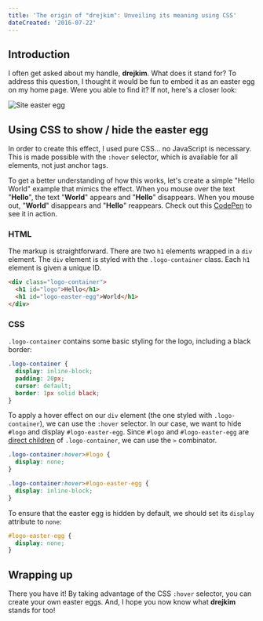 ```yaml
---
title: 'The origin of "drejkim": Unveiling its meaning using CSS'
dateCreated: '2016-07-22'
---
```


## Introduction

I often get asked about my handle, **drejkim**. What does it stand for? To address this question, I thought it would be fun to embed it as an easter egg on my home page. Were you able to find it? If not, here's a closer look:

![Site easter egg](/images/drejkim-easter-egg.gif)

## Using CSS to show / hide the easter egg

In order to create this effect, I used pure CSS... no JavaScript is necessary. This is made possible with the `:hover` selector, which is available for all elements, not just anchor tags.

To get a better understanding of how this works, let's create a simple "Hello World" example that mimics the effect. When you mouse over the text "**Hello**", the text "**World**" appears and "**Hello**" disappears. When you mouse out, "**World**" disappears and "**Hello**" reappears. Check out this [CodePen](https://codepen.io/estherjk/pen/oLdgkp) to see it in action.

### HTML

The markup is straightforward. There are two `h1` elements wrapped in a `div` element. The `div` element is styled with the `.logo-container` class. Each `h1` element is given a unique ID.

```html
<div class="logo-container">
  <h1 id="logo">Hello</h1>
  <h1 id="logo-easter-egg">World</h1>
</div>
```

### CSS

`.logo-container` contains some basic styling for the logo, including a black border:

```css
.logo-container {
  display: inline-block;
  padding: 20px;
  cursor: default;
  border: 1px solid black;
}
```

To apply a hover effect on our `div` element (the one styled with `.logo-container`), we can use the `:hover` selector. In our case, we want to hide `#logo` and display `#logo-easter-egg`. Since `#logo` and `#logo-easter-egg` are [direct children](https://developer.mozilla.org/en-US/docs/Web/CSS/Child_selectors) of `.logo-container`, we can use the `>` combinator.

```css
.logo-container:hover>#logo {
  display: none;
}

.logo-container:hover>#logo-easter-egg {
  display: inline-block;
}
```

To ensure that the easter egg is hidden by default, we should set its `display` attribute to `none`:

```css
#logo-easter-egg {
  display: none;
}
```

## Wrapping up

There you have it! By taking advantage of the CSS `:hover` selector, you can create your own easter eggs. And, I hope you now know what **drejkim** stands for too!
